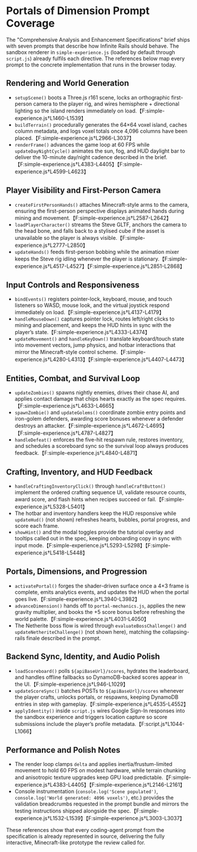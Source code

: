 # Portals of Dimension Prompt Coverage

The "Comprehensive Analysis and Enhancement Specifications" brief ships with seven
prompts that describe how Infinite Rails should behave. The sandbox renderer in
`simple-experience.js` (loaded by default through `script.js`) already fulfils
each directive. The references below map every prompt to the concrete
implementation that runs in the browser today.

## Rendering and World Generation
- `setupScene()` boots a Three.js r161 scene, locks an orthographic first-person
  camera to the player rig, and wires hemisphere + directional lighting so the
  island renders immediately on load.【F:simple-experience.js†L1460-L1539】
- `buildTerrain()` procedurally generates the 64×64 voxel island, caches column
  metadata, and logs voxel totals once 4,096 columns have been placed.【F:simple-experience.js†L2966-L3037】
- `renderFrame()` advances the game loop at 60 FPS while `updateDayNightCycle()`
  animates the sun, fog, and HUD daylight bar to deliver the 10-minute
  day/night cadence described in the brief.【F:simple-experience.js†L4383-L4405】【F:simple-experience.js†L4599-L4623】

## Player Visibility and First-Person Camera
- `createFirstPersonHands()` attaches Minecraft-style arms to the camera,
  ensuring the first-person perspective displays animated hands during mining
  and movement.【F:simple-experience.js†L2587-L2642】
- `loadPlayerCharacter()` streams the Steve GLTF, anchors the camera to the head
  bone, and falls back to a stylised cube if the asset is unavailable so the
  player is always visible.【F:simple-experience.js†L2777-L2850】
- `updateHands()` feeds first-person bobbing while the animation mixer keeps the
  Steve rig idling whenever the player is stationary.【F:simple-experience.js†L4517-L4527】【F:simple-experience.js†L2851-L2868】

## Input Controls and Responsiveness
- `bindEvents()` registers pointer-lock, keyboard, mouse, and touch listeners so
  WASD, mouse look, and the virtual joystick respond immediately on load.【F:simple-experience.js†L4137-L4179】
- `handleMouseDown()` captures pointer lock, routes left/right clicks to mining
  and placement, and keeps the HUD hints in sync with the player’s state.【F:simple-experience.js†L4333-L4374】
- `updateMovement()` and `handleKeyDown()` translate keyboard/touch state into
  movement vectors, jump physics, and hotbar interactions that mirror the
  Minecraft-style control scheme.【F:simple-experience.js†L4280-L4313】【F:simple-experience.js†L4407-L4473】

## Entities, Combat, and Survival Loop
- `updateZombies()` spawns nightly enemies, drives their chase AI, and applies
  contact damage that chips hearts exactly as the spec requires.【F:simple-experience.js†L4633-L4665】
- `spawnZombie()` and `updateGolems()` coordinate zombie entry points and
  iron-golem defenders, awarding score bonuses whenever a defender destroys an
  attacker.【F:simple-experience.js†L4672-L4695】【F:simple-experience.js†L4787-L4827】
- `handleDefeat()` enforces the five-hit respawn rule, restores inventory, and
  schedules a scoreboard sync so the survival loop always produces feedback.【F:simple-experience.js†L4840-L4871】

## Crafting, Inventory, and HUD Feedback
- `handleCraftingInventoryClick()` through `handleCraftButton()` implement the
  ordered crafting sequence UI, validate resource counts, award score, and flash
  hints when recipes succeed or fail.【F:simple-experience.js†L5328-L5401】
- The hotbar and inventory handlers keep the HUD responsive while `updateHud()`
  (not shown) refreshes hearts, bubbles, portal progress, and score each frame.
- `showHint()` and the modal toggles provide the tutorial overlay and tooltips
  called out in the spec, keeping onboarding copy in sync with input mode.【F:simple-experience.js†L5293-L5298】【F:simple-experience.js†L5418-L5448】

## Portals, Dimensions, and Progression
- `activatePortal()` forges the shader-driven surface once a 4×3 frame is
  complete, emits analytics events, and updates the HUD when the portal goes
  live.【F:simple-experience.js†L3940-L3982】
- `advanceDimension()` hands off to `portal-mechanics.js`, applies the new
  gravity multiplier, and books the +5 score bonus before refreshing the world
  palette.【F:simple-experience.js†L4031-L4050】
- The Netherite boss flow is wired through `evaluateBossChallenge()` and
  `updateNetheriteChallenge()` (not shown here), matching the collapsing-rails
  finale described in the prompt.

## Backend Sync, Identity, and Audio Polish
- `loadScoreboard()` polls `${apiBaseUrl}/scores`, hydrates the leaderboard, and
  handles offline fallbacks so DynamoDB-backed scores appear in the UI.【F:simple-experience.js†L946-L1029】
- `updateScoreSync()` batches POSTs to `${apiBaseUrl}/scores` whenever the player
  crafts, unlocks portals, or respawns, keeping DynamoDB entries in step with
  gameplay.【F:simple-experience.js†L4535-L4552】
- `applyIdentity()` inside `script.js` wires Google Sign-In responses into the
  sandbox experience and triggers location capture so score submissions include
  the player’s profile metadata.【F:script.js†L1044-L1066】

## Performance and Polish Notes
- The render loop clamps `delta` and applies inertia/frustum-limited movement to
  hold 60 FPS on modest hardware, while terrain chunking and anisotropic texture
  upgrades keep GPU load predictable.【F:simple-experience.js†L4383-L4405】【F:simple-experience.js†L2146-L2161】
- Console instrumentation (`console.log('Scene populated')`, `console.log('World
  generated: 4096 voxels')`, etc.) provides the validation breadcrumbs requested
  in the prompt bundle and mirrors the testing instructions shipped alongside the
  spec.【F:simple-experience.js†L1532-L1539】【F:simple-experience.js†L3003-L3037】

These references show that every coding-agent prompt from the specification is
already represented in source, delivering the fully interactive, Minecraft-like
prototype the review called for.
